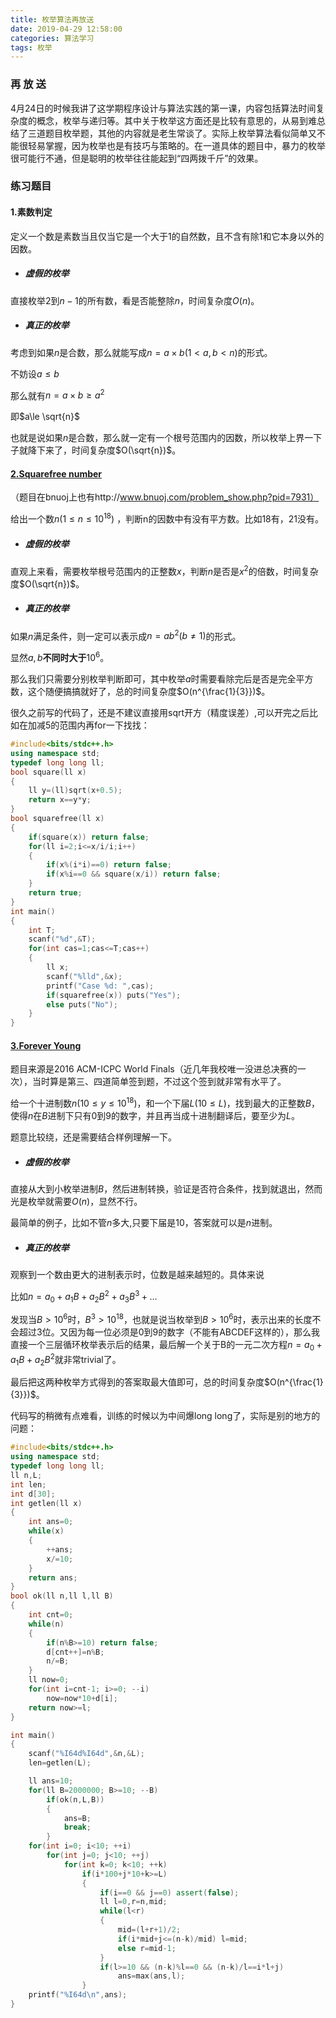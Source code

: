 ```yaml
---
title: 枚举算法再放送
date: 2019-04-29 12:58:00
categories: 算法学习
tags: 枚举
---
```


### 再 放 送

4月24日的时候我讲了这学期程序设计与算法实践的第一课，内容包括算法时间复杂度的概念，枚举与递归等。其中关于枚举这方面还是比较有意思的，从易到难总结了三道题目枚举题，其他的内容就是老生常谈了。实际上枚举算法看似简单又不能很轻易掌握，因为枚举也是有技巧与策略的。在一道具体的题目中，暴力的枚举很可能行不通，但是聪明的枚举往往能起到“四两拨千斤”的效果。

### 练习题目

#### 1.素数判定

定义一个数是素数当且仅当它是一个大于1的自然数，且不含有除1和它本身以外的因数。

- ##### 虚假的枚举

直接枚举$2$到$n-1$的所有数，看是否能整除$n$，时间复杂度$O(n)$。

- ##### 真正的枚举

考虑到如果$n$是合数，那么就能写成$n=a\times b(1<a,b<n)$的形式。

不妨设$a\le b$

那么就有$n=a\times b\ge a^2$

即$a\le \sqrt{n}$

也就是说如果$n$是合数，那么就一定有一个根号范围内的因数，所以枚举上界一下子就降下来了，时间复杂度$O(\sqrt{n})$。

#### [2.Squarefree number](http://acm.hdu.edu.cn/showproblem.php?pid=3826)

（题目在bnuoj上也有http://www.bnuoj.com/problem_show.php?pid=7931）

给出一个数$n(1\le n \le 10^{18})$ ，判断n的因数中有没有平方数。比如18有，21没有。

- ##### 虚假的枚举

直观上来看，需要枚举根号范围内的正整数$x$，判断$n$是否是$x^2$的倍数，时间复杂度$O(\sqrt{n})$。

- ##### 真正的枚举

如果$n$满足条件，则一定可以表示成$n=ab^2(b\ne 1)$的形式。

显然$a,b$**不同时大于**$10^6$。

那么我们只需要分别枚举判断即可，其中枚举$a$时需要看除完后是否是完全平方数，这个随便搞搞就好了，总的时间复杂度$O(n^{\frac{1}{3}})$。

很久之前写的代码了，还是不建议直接用sqrt开方（精度误差）,可以开完之后比如在加减5的范围内再for一下找找：

``` C++
#include<bits/stdc++.h>
using namespace std;
typedef long long ll;
bool square(ll x)
{
    ll y=(ll)sqrt(x+0.5);
    return x==y*y;
}
bool squarefree(ll x)
{
    if(square(x)) return false;
    for(ll i=2;i<=x/i/i;i++)
    {
        if(x%(i*i)==0) return false;
        if(x%i==0 && square(x/i)) return false;
    }
    return true;
}
int main()
{
    int T;
    scanf("%d",&T);
    for(int cas=1;cas<=T;cas++)
    {
        ll x;
        scanf("%lld",&x);
        printf("Case %d: ",cas);
        if(squarefree(x)) puts("Yes");
        else puts("No");
    }
}
```

#### [3.Forever Young](http://codeforces.com/gym/101242/problem/E)

题目来源是2016 ACM-ICPC World Finals（近几年我校唯一没进总决赛的一次），当时算是第三、四道简单签到题，不过这个签到就非常有水平了。

给一个十进制数$n(10\le y\le 10^{18})$，和一个下届$L(10\le L)$，找到最大的正整数$B$，使得$n$在$B$进制下只有0到9的数字，并且再当成十进制翻译后，要至少为$L$。

题意比较绕，还是需要结合样例理解一下。

- ##### 虚假的枚举

直接从大到小枚举进制$B$，然后进制转换，验证是否符合条件，找到就退出，然而光是枚举就需要$O(n)$，显然不行。

最简单的例子，比如不管$n$多大,只要下届是$10$，答案就可以是$n$进制。

- ##### 真正的枚举

观察到一个数由更大的进制表示时，位数是越来越短的。具体来说

比如$n=a_0+a_1B+a_2B^2+a_3B^3+\dots$

发现当$B>10^6$时，$B^3>10^{18}$，也就是说当枚举到$B>10^6$时，表示出来的长度不会超过3位。又因为每一位必须是0到9的数字（不能有ABCDEF这样的），那么我直接一个三层循环枚举表示后的结果，最后解一个关于B的一元二次方程$n=a_0+a_1B+a_2B^2$就非常trivial了。

最后把这两种枚举方式得到的答案取最大值即可，总的时间复杂度$O(n^{\frac{1}{3}})$。

代码写的稍微有点难看，训练的时候以为中间爆long long了，实际是别的地方的问题：

``` C++
#include<bits/stdc++.h>
using namespace std;
typedef long long ll;
ll n,L;
int len;
int d[30];
int getlen(ll x)
{
    int ans=0;
    while(x)
    {
        ++ans;
        x/=10;
    }
    return ans;
}
bool ok(ll n,ll l,ll B)
{
    int cnt=0;
    while(n)
    {
        if(n%B>=10) return false;
        d[cnt++]=n%B;
        n/=B;
    }
    ll now=0;
    for(int i=cnt-1; i>=0; --i)
        now=now*10+d[i];
    return now>=l;
}

int main()
{
    scanf("%I64d%I64d",&n,&L);
    len=getlen(L);

    ll ans=10;
    for(ll B=2000000; B>=10; --B)
        if(ok(n,L,B))
        {
            ans=B;
            break;
        }
    for(int i=0; i<10; ++i)
        for(int j=0; j<10; ++j)
            for(int k=0; k<10; ++k)
                if(i*100+j*10+k>=L)
                {
                    if(i==0 && j==0) assert(false);
                    ll l=0,r=n,mid;
                    while(l<r)
                    {
                        mid=(l+r+1)/2;
                        if(i*mid+j<=(n-k)/mid) l=mid;
                        else r=mid-1;
                    }
                    if(l>=10 && (n-k)%l==0 && (n-k)/l==i*l+j)
                        ans=max(ans,l);
                }
    printf("%I64d\n",ans);
}
```